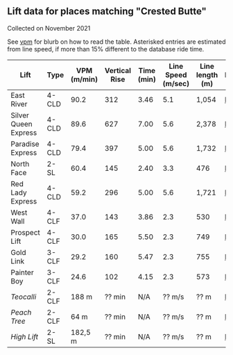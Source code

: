 ## Lift data for places matching "Crested Butte"
Collected on November 2021

See [vpm](/vpm) for blurb on how to read the table.  Asterisked entries are estimated from line speed, if more than 15% different to the database ride time.

| Lift | Type |  VPM (m/min) |  Vertical Rise |  Time (min) |  Line Speed (m/sec) |  Line length (m) | Link |
| -- | -- | -- | -- | -- | -- | -- | -- |
| East River | 4-CLD |    90.2 |    312 |    3.46 |     5.1 |   1,054 | [link](https://lift-world.info/en/lifts/11940/datas.htm) |
| Silver Queen Express | 4-CLD |    89.6 |    627 |    7.00 |     5.6 |   2,378 | [link](https://lift-world.info/en/lifts/10353/datas.htm) |
| Paradise Express | 4-CLD |    79.4 |    397 |    5.00 |     5.6 |   1,732 | [link](https://lift-world.info/en/lifts/10350/datas.htm) |
| North Face | 2-SL |    60.4 |    145 |    2.40 |     3.3 |     476 | [link](https://lift-world.info/en/lifts/10348/datas.htm) |
| Red Lady Express | 4-CLD |    59.2 |    296 |    5.00 |     5.6 |   1,721 | [link](https://lift-world.info/en/lifts/10352/datas.htm) |
| West Wall | 4-CLF |    37.0 |    143 |    3.86 |     2.3 |     530 | [link](https://lift-world.info/en/lifts/9078/datas.htm) |
| Prospect Lift | 4-CLF |    30.0 |    165 |    5.50 |     2.3 |     749 | [link](https://lift-world.info/en/lifts/8150/datas.htm) |
| Gold Link | 3-CLF |    29.2 |    160 |    5.47 |     2.3 |     755 | [link](https://lift-world.info/en/lifts/10346/datas.htm) |
| Painter Boy | 3-CLF |    24.6 |    102 |    4.15 |     2.3 |     573 | [link](https://lift-world.info/en/lifts/10349/datas.htm) |
| _Teocalli_ | 2-CLF |  188 m | ?? min | N/A | ?? m/s | ?? m | [link](https://lift-world.info/en/lifts/10354/datas.htm) |
| _Peach Tree_ | 2-CLF |  64 m | ?? min | N/A | ?? m/s | ?? m | [link](https://lift-world.info/en/lifts/10351/datas.htm) |
| _High Lift_ | 2-SL |  182,5 m | ?? min | N/A | ?? m/s | ?? m | [link](https://lift-world.info/en/lifts/10347/datas.htm) |
